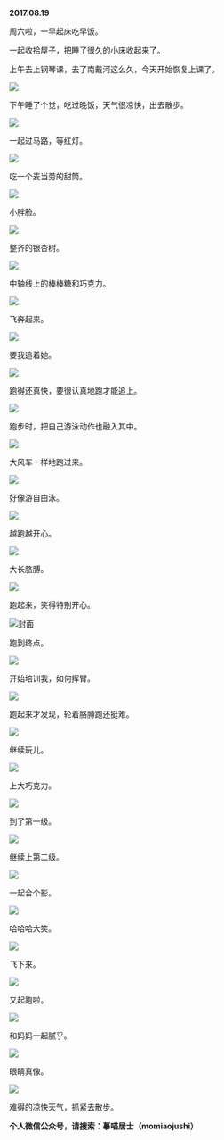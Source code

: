 
          
**2017.08.19**

周六啦，一早起床吃早饭。

一起收拾屋子，把睡了很久的小床收起来了。

上午去上钢琴课，去了南戴河这么久，今天开始恢复上课了。


![](https://mmbiz.qlogo.cn/mmbiz_jpg/uDI3FLln00ZHq00ZIiaD4dPU9hicjAg2w2KXGuhQ5YR6nd1iaicjAmWZtOkXQB5kdfoaAEwibfGtmXp3qYk2VWOfc7A/0?wx_fmt=jpeg)


下午睡了个觉，吃过晚饭，天气很凉快，出去散步。


![](https://mmbiz.qlogo.cn/mmbiz_jpg/uDI3FLln00ZHq00ZIiaD4dPU9hicjAg2w2SCJ7cz9ffIhDGfKRA9n8Q3HUGON7Tp4hWDiaT4362mKgOGDlrHicdHrg/0?wx_fmt=jpeg)


一起过马路，等红灯。


![](https://mmbiz.qlogo.cn/mmbiz_jpg/uDI3FLln00ZHq00ZIiaD4dPU9hicjAg2w2q4mmYxBA2HYy7JhicLhBIVJTh6duicEHFdnug4d3q5YTt4OYybZFmAgQ/0?wx_fmt=jpeg)


吃一个麦当劳的甜筒。


![](https://mmbiz.qlogo.cn/mmbiz_jpg/uDI3FLln00ZHq00ZIiaD4dPU9hicjAg2w2HLH4dwTBc5ugEAVC256OiaJIYTPelwiaSJfvt1PdgbOJjYzdI2Sb8a8w/0?wx_fmt=jpeg)


小胖脸。


![](https://mmbiz.qlogo.cn/mmbiz_jpg/uDI3FLln00ZHq00ZIiaD4dPU9hicjAg2w22X1T3QnxQ70rUy4Y5xFicm8P2N3QeoKCibhcggFOiaW9zE61icAtaARDHw/0?wx_fmt=jpeg)


整齐的银杏树。


![](https://mmbiz.qlogo.cn/mmbiz_jpg/uDI3FLln00ZHq00ZIiaD4dPU9hicjAg2w2TzR5Ivqicbxj9yvBR1qVhThRuTXjoLvvZZmIpukWjasjHLGSnY9UPyQ/0?wx_fmt=jpeg)


中轴线上的棒棒糖和巧克力。


![](https://mmbiz.qlogo.cn/mmbiz_jpg/uDI3FLln00ZHq00ZIiaD4dPU9hicjAg2w2YLb1wFT9JPQicDuHrSKicYJ2za2S8orGCJjWAh12jjYDeCYscbUpTYBw/0?wx_fmt=jpeg)


飞奔起来。


![](https://mmbiz.qlogo.cn/mmbiz_jpg/uDI3FLln00ZHq00ZIiaD4dPU9hicjAg2w2xQgsc32ibeIaMjOK9PVv0b4g3RB9pwtDqyOUMg4sAkDfHAUrbTtrgGA/0?wx_fmt=jpeg)


要我追着她。


![](https://mmbiz.qlogo.cn/mmbiz_jpg/uDI3FLln00ZHq00ZIiaD4dPU9hicjAg2w2YbODF1eiaYLUFQmANgHBxXQZiamPxF41MRicaFH2cAe7QVtlZVy24wVpw/0?wx_fmt=jpeg)


跑得还真快，要很认真地跑才能追上。


![](https://mmbiz.qlogo.cn/mmbiz_jpg/uDI3FLln00ZHq00ZIiaD4dPU9hicjAg2w2jv5GxgTQ3BSbbp6lJtCEibd0ocKUeEeKhQQib2ux0tWlpsD1wCCfNzDw/0?wx_fmt=jpeg)


跑步时，把自己游泳动作也融入其中。


![](https://mmbiz.qlogo.cn/mmbiz_jpg/uDI3FLln00ZHq00ZIiaD4dPU9hicjAg2w2lenJyhzfv87ricicPjwp7uQFJgdhn05WRVfGs9VqYGMmFIbLfv2n0Yicg/0?wx_fmt=jpeg)


大风车一样地跑过来。


![](https://mmbiz.qlogo.cn/mmbiz_jpg/uDI3FLln00ZHq00ZIiaD4dPU9hicjAg2w2fFLrqoGBOVf4hNoDkmrX0fjSRVoYhiavVebNO87cPxyPNo1f7EHmPDA/0?wx_fmt=jpeg)


好像游自由泳。


![](https://mmbiz.qlogo.cn/mmbiz_jpg/uDI3FLln00ZHq00ZIiaD4dPU9hicjAg2w22bIuEdnfsW1icnMQcmvB9yCmtSvEictfXcsEwHU3Ms2EhibEzfXhojQNw/0?wx_fmt=jpeg)


越跑越开心。


![](https://mmbiz.qlogo.cn/mmbiz_jpg/uDI3FLln00ZHq00ZIiaD4dPU9hicjAg2w2RSeH1XGHqAHS6VJNDkqVyF97PqMlSQEY1LW1WfNX5qc1rL0vuAiabBw/0?wx_fmt=jpeg)


大长胳膊。


![](https://mmbiz.qlogo.cn/mmbiz_jpg/uDI3FLln00ZHq00ZIiaD4dPU9hicjAg2w2psCWNWveLwTbiaXBibUJd2g3KD0vYEY1bJpD6TUHcGE3GVpzXjjibPL1w/0?wx_fmt=jpeg)


跑起来，笑得特别开心。


![](https://mmbiz.qlogo.cn/mmbiz_jpg/uDI3FLln00ZHq00ZIiaD4dPU9hicjAg2w24kgYia6DcMdSIEYybK5nb19BmtKLiasRkm6GCjW48yAoIXj7hm2eSNOw/0?wx_fmt=jpeg)封面


跑到终点。


![](https://mmbiz.qlogo.cn/mmbiz_jpg/uDI3FLln00ZHq00ZIiaD4dPU9hicjAg2w2ZxqaUTl86MCvI6iceGnCWlBD1qxVZaM5kTJicwSaVEl2TgYNFiaO1EYOg/0?wx_fmt=jpeg)


开始培训我，如何挥臂。


![](https://mmbiz.qlogo.cn/mmbiz_jpg/uDI3FLln00ZHq00ZIiaD4dPU9hicjAg2w2fE82HjnpsJGUjNaOoSIPgjRfVPFZkTEsUfLlQ7ux3Gz9iacm2u930gg/0?wx_fmt=jpeg)


跑起来才发现，轮着胳膊跑还挺难。


![](https://mmbiz.qlogo.cn/mmbiz_jpg/uDI3FLln00ZHq00ZIiaD4dPU9hicjAg2w2JLlgLn26E0b9oLicey2iaGa4peMr34RzhyyDmNmFGHMcxySLNbQpeGHQ/0?wx_fmt=jpeg)


继续玩儿。


![](https://mmbiz.qlogo.cn/mmbiz_jpg/uDI3FLln00ZHq00ZIiaD4dPU9hicjAg2w2ckibAbNXGNibySZIM7XcYyGjhV7HlcVzyqRxqNvJHdIHjcdoaNncARtw/0?wx_fmt=jpeg)


上大巧克力。


![](https://mmbiz.qlogo.cn/mmbiz_jpg/uDI3FLln00ZHq00ZIiaD4dPU9hicjAg2w2kys3EzmSxz2p8Z6d71VRhIGm1FQ1cT3aKKPInhiay9Jp5x9jLIpTmng/0?wx_fmt=jpeg)


到了第一级。


![](https://mmbiz.qlogo.cn/mmbiz_jpg/uDI3FLln00ZHq00ZIiaD4dPU9hicjAg2w2tthyLSzt35YrCRjrJEib8n84XUvHTK4MuC4XpgFzPNVz2RPXoEaLZGA/0?wx_fmt=jpeg)


继续上第二级。


![](https://mmbiz.qlogo.cn/mmbiz_jpg/uDI3FLln00ZHq00ZIiaD4dPU9hicjAg2w2ia67OzQI4sjINicJ5EwR6ro2ibCHFVwUvGJk4ulx29X07rh03ibK9oUCFw/0?wx_fmt=jpeg)


一起合个影。


![](https://mmbiz.qlogo.cn/mmbiz_jpg/uDI3FLln00ZHq00ZIiaD4dPU9hicjAg2w293tibga4BfSOzqthEaV8bxJPrebW8SeY5TpxwXhERlW4v2wWlp3MoVQ/0?wx_fmt=jpeg)


哈哈哈大笑。


![](https://mmbiz.qlogo.cn/mmbiz_jpg/uDI3FLln00ZHq00ZIiaD4dPU9hicjAg2w2x8pHdM1Keojr28rMBI6CRXErPEAfI3YPR7LErib08uLZyZ2lMEZJ9mw/0?wx_fmt=jpeg)


飞下来。


![](https://mmbiz.qlogo.cn/mmbiz_jpg/uDI3FLln00ZHq00ZIiaD4dPU9hicjAg2w2OkPeKuQNlaaO1hfaTmc7hB7f392AxyZd1v7ehicqHHLXgAiaaSpULqbw/0?wx_fmt=jpeg)


又起跑啦。


![](https://mmbiz.qlogo.cn/mmbiz_jpg/uDI3FLln00ZHq00ZIiaD4dPU9hicjAg2w2vW55f74Oiciagj46k8sJ3nIdOReYWzZ1fZkTp7JXz6xGXJQ5iawsVLo4w/0?wx_fmt=jpeg)


和妈妈一起腻乎。


![](https://mmbiz.qlogo.cn/mmbiz_jpg/uDI3FLln00ZHq00ZIiaD4dPU9hicjAg2w2GPDlibib29MqXmduqWEN5mWk2icXgLZRly1CHtntOlPqMIFWBeHo6mM2g/0?wx_fmt=jpeg)


眼睛真像。


![](https://mmbiz.qlogo.cn/mmbiz_jpg/uDI3FLln00ZHq00ZIiaD4dPU9hicjAg2w2tmE3oY7t56wof542yYte4DDIuVYjrTXoWVKKaoSaWiaskaorqn4ICMw/0?wx_fmt=jpeg)


难得的凉快天气，抓紧去散步。


**个人微信公众号，请搜索：摹喵居士（momiaojushi）**

        